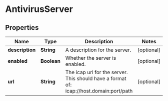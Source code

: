 
# AntivirusServer

## Properties
Name | Type | Description | Notes
------------ | ------------- | ------------- | -------------
**description** | **String** | A description for the server. |  [optional]
**enabled** | **Boolean** | Whether the server is enabled. |  [optional]
**url** | **String** | The icap url for the server.  This should have a format of: icap://host.domain:port/path |  [optional]



